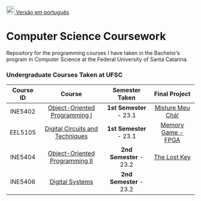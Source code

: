 [<kbd><img title="Brazilian Portuguese" alt="Brazilian Portuguese" src="https://flagicons.lipis.dev/flags/4x3/br.svg" width="22"></kbd> Versão em português](README_PT.md)

# Computer Science Coursework
Repository for the programming courses I have taken in the Bachelor’s program in Computer Science at the Federal University of Santa Catarina.

### Undergraduate Courses Taken at UFSC

| Course ID |          Course           | Semester Taken | Final Project |
| :-------: | :-----------------------: | :------------: | :-----------: |
|  INE5402  | [Object-Oriented Programming I](./Object-Oriented%20Programming%20I/) | **1st Semester** - 23.1 | [Misture Meu Chá!](https://github.com/pehqge/Misture-Meu-Cha) |
|  EEL5105  | [Digital Circuits and Techniques](https://github.com/pehqge/UFSC/tree/main/Circuitos%20Digitais) | **1st Semester** - 23.1 | [Memory Game - FPGA](https://github.com/pehqge/UFSC/tree/main/Circuitos%20Digitais/Trabalho%20Final%20da%20Disciplina)
|  INE5404  | [Object-Oriented Programming II](https://github.com/pehqge/oop-2) | **2nd Semester** - 23.2 | [The Lost Key](https://github.com/pehqge/the-lost-key) |
|  INE5406  | [Digital Systems](https://github.com/pehqge/UFSC/tree/main/Sistemas%20Digitais) | **2nd Semester** - 23.2 |  |

